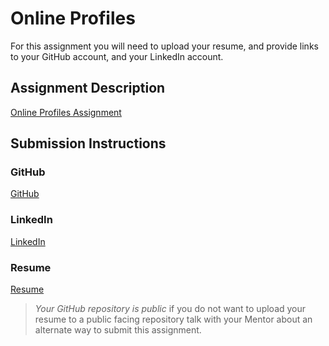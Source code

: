 # Online Profiles
For this assignment you will need to upload your resume, and provide links to your GitHub account, and your LinkedIn account.

## Assignment Description
[Online Profiles Assignment](https://education.launchcode.org/liftoff/assignments/online-profiles/)

## Submission Instructions
 
### GitHub
[GitHub](https://github.com/bearistotle) 
### LinkedIn
[LinkedIn](https://www.linkedin.com/in/brandon-walker-6aa121190/)

### Resume
[Resume](/C1-Online_Profiles/resume.pdf)
> *Your GitHub repository is public* if you do not want to upload your resume to a public facing repository talk with your Mentor about an alternate way to submit this assignment.
